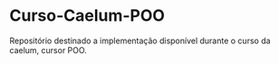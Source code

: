 # Curso-Caelum-POO
Repositório destinado a implementação disponível durante o curso da caelum, cursor POO.
